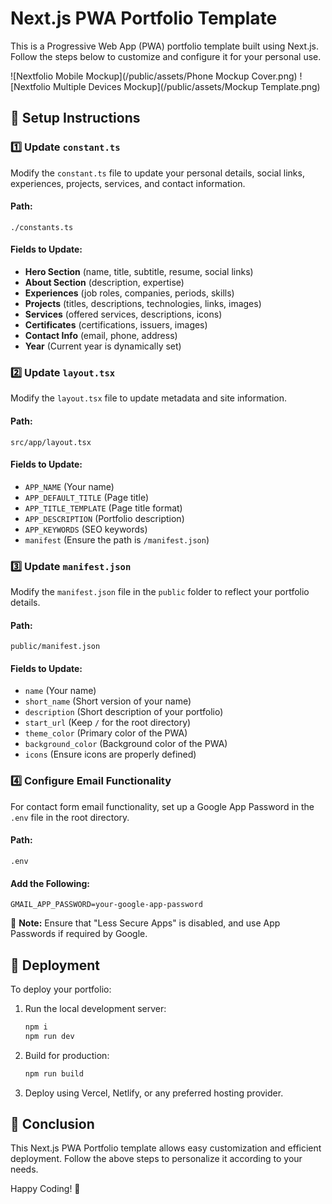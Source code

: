 # Next.js PWA Portfolio Template

This is a Progressive Web App (PWA) portfolio template built using Next.js. Follow the steps below to customize and configure it for your personal use.

![Nextfolio Mobile Mockup](/public/assets/Phone Mockup Cover.png)
![Nextfolio Multiple Devices Mockup](/public/assets/Mockup Template.png)

## 📌 Setup Instructions

### 1️⃣ Update `constant.ts`
Modify the `constant.ts` file to update your personal details, social links, experiences, projects, services, and contact information.

#### **Path:**
```
./constants.ts
```
#### **Fields to Update:**
- **Hero Section** (name, title, subtitle, resume, social links)
- **About Section** (description, expertise)
- **Experiences** (job roles, companies, periods, skills)
- **Projects** (titles, descriptions, technologies, links, images)
- **Services** (offered services, descriptions, icons)
- **Certificates** (certifications, issuers, images)
- **Contact Info** (email, phone, address)
- **Year** (Current year is dynamically set)

### 2️⃣ Update `layout.tsx`
Modify the `layout.tsx` file to update metadata and site information.

#### **Path:**
```
src/app/layout.tsx
```
#### **Fields to Update:**
- `APP_NAME` (Your name)
- `APP_DEFAULT_TITLE` (Page title)
- `APP_TITLE_TEMPLATE` (Page title format)
- `APP_DESCRIPTION` (Portfolio description)
- `APP_KEYWORDS` (SEO keywords)
- `manifest` (Ensure the path is `/manifest.json`)

### 3️⃣ Update `manifest.json`
Modify the `manifest.json` file in the `public` folder to reflect your portfolio details.

#### **Path:**
```
public/manifest.json
```
#### **Fields to Update:**
- `name` (Your name)
- `short_name` (Short version of your name)
- `description` (Short description of your portfolio)
- `start_url` (Keep `/` for the root directory)
- `theme_color` (Primary color of the PWA)
- `background_color` (Background color of the PWA)
- `icons` (Ensure icons are properly defined)

### 4️⃣ Configure Email Functionality
For contact form email functionality, set up a Google App Password in the `.env` file in the root directory.

#### **Path:**
```
.env
```
#### **Add the Following:**
```
GMAIL_APP_PASSWORD=your-google-app-password
```
🚨 **Note:** Ensure that "Less Secure Apps" is disabled, and use App Passwords if required by Google.

## 🚀 Deployment
To deploy your portfolio:
1. Run the local development server:
   ```sh
   npm i
   npm run dev
   ```
2. Build for production:
   ```sh
   npm run build
   ```
3. Deploy using Vercel, Netlify, or any preferred hosting provider.

## 📌 Conclusion
This Next.js PWA Portfolio template allows easy customization and efficient deployment. Follow the above steps to personalize it according to your needs.

Happy Coding! 🚀